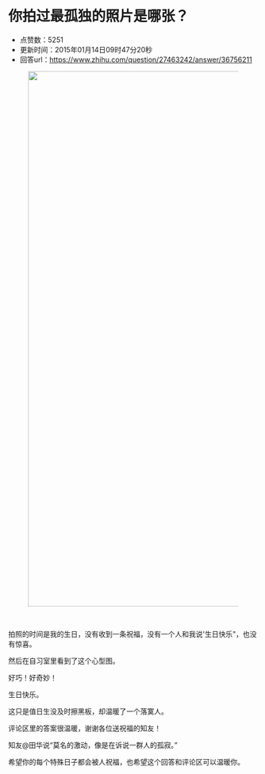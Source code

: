 # 你拍过最孤独的照片是哪张？
- 点赞数：5251
- 更新时间：2015年01月14日09时47分20秒
- 回答url：https://www.zhihu.com/question/27463242/answer/36756211
<body>
 <figure>
  <img src="https://pic1.zhimg.com/50/1599853b9d6c2a4ce250874f663d9c57_720w.jpg?source=1940ef5c" data-rawheight="1440" data-rawwidth="1080" data-original-token="1599853b9d6c2a4ce250874f663d9c57" class="origin_image zh-lightbox-thumb" width="1080" data-original="https://picx.zhimg.com/1599853b9d6c2a4ce250874f663d9c57_r.jpg?source=1940ef5c">
 </figure>
 <br>
 <p data-pid="enMgm4o-">拍照的时间是我的生日，没有收到一条祝福，没有一个人和我说'生日快乐"，也没有惊喜。</p>
 <p data-pid="gtOqDScw">然后在自习室里看到了这个心型图。</p>
 <p data-pid="a7kVeYrA">好巧！好奇妙！</p>
 <p data-pid="aDdacZyV">生日快乐。</p>
 <p data-pid="85sE0Ssl">这只是值日生没及时擦黑板，却温暖了一个落寞人。</p>
 <p data-pid="k6y-jaK3">评论区里的答案很温暖，谢谢各位送祝福的知友！</p>
 <p data-pid="pOrjFoVr">知友@田华说“莫名的激动，像是在诉说一群人的孤寂。”</p>
 <p data-pid="dWElCLUr">希望你的每个特殊日子都会被人祝福，也希望这个回答和评论区可以温暖你。</p>
</body>